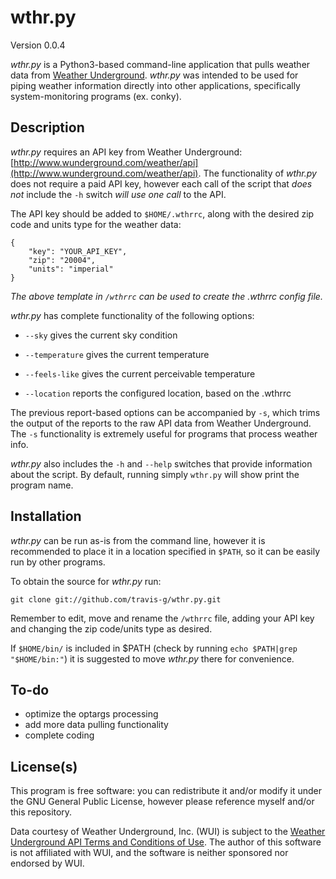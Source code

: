 wthr.py
=======

Version 0.0.4

_wthr.py_ is a Python3-based command-line application that pulls weather data from [Weather Underground](http://www.wunderground.com).  _wthr.py_ was intended to be used for piping weather information directly into other applications, specifically system-monitoring programs (ex. conky).

Description
-----------
_wthr.py_ requires an API key from Weather Underground: [http://www.wunderground.com/weather/api](http://www.wunderground.com/weather/api). The functionality of _wthr.py_ does not require a paid API key, however each call of the script that _does not_ include the `-h` switch _will use one call_ to the API. 

The API key should be added to `$HOME/.wthrrc`, along with the desired zip code and units type for the weather data:

	{
		"key": "YOUR_API_KEY",
		"zip": "20004",
		"units": "imperial"
	}
_The above template in `/wthrrc` can be used to create the .wthrrc config file._

_wthr.py_ has complete functionality of the following options:

* `--sky` gives the current sky condition

* `--temperature` gives the current temperature

* `--feels-like` gives the current perceivable temperature

* `--location` reports the configured location, based on the .wthrrc

The previous report-based options can be accompanied by `-s`, which trims the output of the reports to the raw API data from Weather Underground. The `-s` functionality is extremely useful for programs that process weather info.

_wthr.py_ also includes the `-h` and `--help` switches that provide information about the script. By default, running simply `wthr.py` will show print the program name.

Installation
------------
_wthr.py_ can be run as-is from the command line, however it is recommended to place it in a location specified in `$PATH`, so it can be easily run by other programs.

To obtain the source for _wthr.py_ run:

	git clone git://github.com/travis-g/wthr.py.git

Remember to edit, move and rename the `/wthrrc` file, adding your API key and changing the zip code/units type as desired.

If `$HOME/bin/` is included in $PATH (check by running `echo $PATH|grep "$HOME/bin:"`) it is suggested to move _wthr.py_ there for convenience.

To-do
-----
- optimize the optargs processing
- add more data pulling functionality
- complete coding

License(s)
----------
This program is free software: you can redistribute it and/or modify it under the GNU General Public License, however please reference myself and/or this repository. 

Data courtesy of Weather Underground, Inc. (WUI) is subject to the [Weather Underground API Terms and Conditions of Use](http://www.wunderground.com/weather/api/d/terms.html).  The author of this software is not affiliated with WUI, and the software is neither sponsored nor endorsed by WUI.
